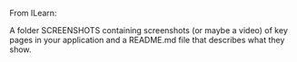From ILearn:

A folder SCREENSHOTS containing screenshots (or maybe a video) of key pages in your application and a README.md file that describes what they show.